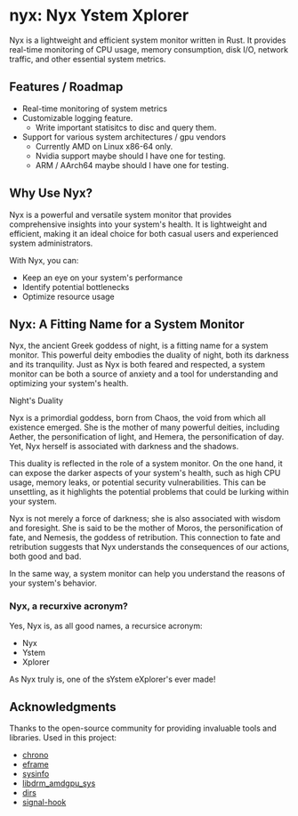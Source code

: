 # nyx: Nyx Ystem Xplorer
Nyx is a lightweight and efficient system monitor written in Rust. It provides real-time monitoring of CPU usage, memory consumption, disk I/O, network traffic, and other essential system metrics.

## Features / Roadmap

- Real-time monitoring of system metrics
- Customizable logging feature.
	- Write important statisitcs to disc and query them.
- Support for various system architectures / gpu vendors
	- Currently AMD on Linux x86-64 only.
	- Nvidia support maybe should I have one for testing.
	- ARM / AArch64 maybe should I have one for testing.

## Why Use Nyx?

Nyx is a powerful and versatile system monitor that provides comprehensive insights into your system's health. It is lightweight and efficient, making it an ideal choice for both casual users and experienced system administrators.

With Nyx, you can:

- Keep an eye on your system's performance
- Identify potential bottlenecks
- Optimize resource usage

## Nyx: A Fitting Name for a System Monitor

Nyx, the ancient Greek goddess of night, is a fitting name for a system monitor. This powerful deity embodies the duality of night, both its darkness and its tranquility. Just as Nyx is both feared and respected, a system monitor can be both a source of anxiety and a tool for understanding and optimizing your system's health.

Night's Duality

Nyx is a primordial goddess, born from Chaos, the void from which all existence emerged. She is the mother of many powerful deities, including Aether, the personification of light, and Hemera, the personification of day. Yet, Nyx herself is associated with darkness and the shadows.

This duality is reflected in the role of a system monitor. On the one hand, it can expose the darker aspects of your system's health, such as high CPU usage, memory leaks, or potential security vulnerabilities. This can be unsettling, as it highlights the potential problems that could be lurking within your system.

Nyx is not merely a force of darkness; she is also associated with wisdom and foresight. She is said to be the mother of Moros, the personification of fate, and Nemesis, the goddess of retribution. This connection to fate and retribution suggests that Nyx understands the consequences of our actions, both good and bad.

In the same way, a system monitor can help you understand the reasons of your system's behavior.

### Nyx, a recurxive acronym?
Yes, Nyx is, as all good names, a recursice acronym:

- Nyx
- Ystem
- Xplorer

As Nyx truly is, one of the sYstem eXplorer's ever made!

## Acknowledgments
Thanks to the open-source community for providing invaluable tools and libraries.
Used in this project:
- [chrono](https://crates.io/crates/chrono)
- [eframe](https://crates.io/crates/eframe)
- [sysinfo](https://crates.io/crates/sysinfo)
- [libdrm_amdgpu_sys](https://crates.io/crates/libdrm_amdgpu_sys)
- [dirs](https://crates.io/crates/dirs)
- [signal-hook](https://crates.io/crates/signal-hook)

